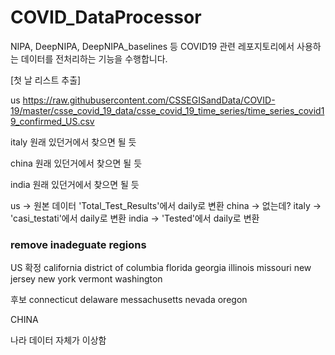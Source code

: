 # COVID_DataProcessor

NIPA, DeepNIPA, DeepNIPA_baselines 등 COVID19 관련 레포지토리에서 사용하는 데이터를 전처리하는 기능을 수행합니다.

[첫 날 리스트 추출]

us
https://raw.githubusercontent.com/CSSEGISandData/COVID-19/master/csse_covid_19_data/csse_covid_19_time_series/time_series_covid19_confirmed_US.csv

italy
원래 있던거에서 찾으면 될 듯

china
원래 있던거에서 찾으면 될 듯

india
원래 있던거에서 찾으면 될 듯

us -> 원본 데이터 'Total_Test_Results'에서 daily로 변환
china -> 없는데?
italy -> 'casi_testati'에서 daily로 변환
india -> 'Tested'에서 daily로 변환

### remove inadeguate regions

US
확정
california
district of columbia
florida
georgia
illinois
missouri
new jersey
new york
vermont
washington

후보
connecticut
delaware
messachusetts
nevada
oregon

CHINA

나라 데이터 자체가 이상함